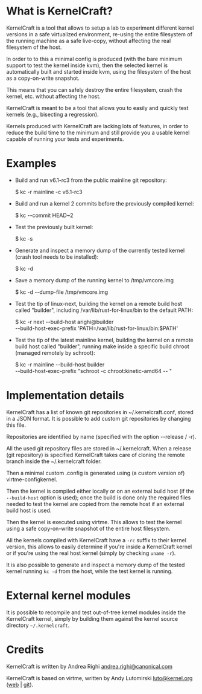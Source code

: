 What is KernelCraft?
====================

KernelCraft is a tool that allows to setup a lab to experiment different
kernel versions in a safe virtualized environment, re-using the entire
filesystem of the running machine as a safe live-copy, without affecting
the real filesystem of the host.

In order to to this a minimal config is produced (with the bare minimum support
to test the kernel inside kvm), then the selected kernel is automatically built
and started inside kvm, using the filesystem of the host as a copy-on-write
snapshot.

This means that you can safely destroy the entire filesystem, crash the kernel,
etc. without affecting the host.

KernelCraft is meant to be a tool that allows you to easily and quickly test
kernels (e.g., bisecting a regression).

Kernels produced with KernelCraft are lacking lots of features, in order to
reduce the build time to the minimum and still provide you a usable kernel
capable of running your tests and experiments.

Examples
========

 - Build and run v6.1-rc3 from the public mainline git repository:

   $ kc -r mainline -c v6.1-rc3

 - Build and run a kernel 2 commits before the previously compiled kernel:

   $ kc --commit HEAD~2

 - Test the previously built kernel:

   $ kc -s

 - Generate and inspect a memory dump of the currently tested kernel (crash
   tool needs to be installed):

   $ kc -d

 - Save a memory dump of the running kernel to /tmp/vmcore.img

   $ kc -d --dump-file /tmp/vmcore.img

 - Test the tip of linux-next, building the kernel on a remote build host
   called "builder", including /var/lib/rust-for-linux/bin to the default PATH:

   $ kc -r next --build-host arighi@builder \
     --build-host-exec-prefix 'PATH=/var/lib/rust-for-linux/bin:$PATH'

 - Test the tip of the latest mainline kernel, building the kernel on a remote
   build host called "builder", running make inside a specific build chroot
   (managed remotely by schroot):

   $ kc -r mainline --build-host builder \
     --build-host-exec-prefix "schroot -c chroot:kinetic-amd64 -- "

Implementation details
======================

KernelCraft has a list of known git repositories in ~/.kernelcraft.conf, stored
in a JSON format. It is possible to add custom git repositories by changing
this file.

Repositories are identified by name (specified with the option --release / -r).

All the used git repository files are stored in ~/.kernelcraft. When a release
(git repository) is specified KernelCraft takes care of cloning the remote
branch inside the ~/.kernelcraft folder.

Then a minimal custom .config is generated using (a custom version of)
virtme-configkernel.

Then the kernel is compiled either locally or on an external build host (if the
`--build-host` option is used); once the build is done only the required files
needed to test the kernel are copied from the remote host if an external build
host is used.

Then the kernel is executed using virtme. This allows to test the kernel using
a safe copy-on-write snapshot of the entire host filesystem.

All the kernels compiled with KernelCraft have a `-rc` suffix to their kernel
version, this allows to easily determine if you're inside a KernelCraft kernel
or if you're using the real host kernel (simply by checking `uname -r`).

It is also possible to generate and inspect a memory dump of the tested kernel
running `kc -d` from the host, while the test kernel is running.

External kernel modules
=======================

It is possible to recompile and test out-of-tree kernel modules inside the
KernelCraft kernel, simply by building them against the kernel source directory
`~/.kernelcraft`.

Credits
=======

KernelCraft is written by Andrea Righi <andrea.righi@canonical.com>

KernelCraft is based on virtme, written by Andy Lutomirski <luto@kernel.org>
([web][korg-web] | [git][korg-git]).

[korg-web]: https://git.kernel.org/cgit/utils/kernel/virtme/virtme.git "virtme on kernel.org"
[korg-git]: git://git.kernel.org/pub/scm/utils/kernel/virtme/virtme.git "git address"
